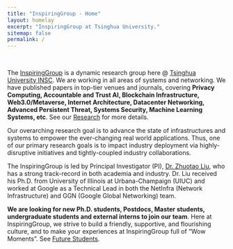 ```yaml
---
title: "InspiringGroup - Home"
layout: homelay
excerpt: "InspiringGroup at Tsinghua University."
sitemap: false
permalink: /
---
```


<br />

<div class="homewords">

The [InspiringGroup](.) is a dynamic research group here @ [Tsinghua University INSC](https://www.insc.tsinghua.edu.cn/info/1181/1432.htm). We are working in all areas of systems and networking. We have published papers in top-tier venues and journals, covering **Privacy Computing, Accountable and Trust AI, Blockchain Infrastructure, Web3.0/Metaverse, Internet Architecture, Datacenter Networking, Advanced Persistent Threat, Systems Security, Machine Learning Systems, etc**. See our [Research](./research) for more details.  

Our overarching research goal is to advance the state of infrastructures and systems to empower the ever-changing real world applications. Thus, one of our primary research goals is to impact industry deployment via highly-disruptive initiatives and tightly-coupled industry collaborations. 

The InspiringGroup is led by Principal Investigator (PI), [Dr. Zhuotao Liu](./team), who has a strong track-record in both academia and industry. Dr. Liu received his Ph.D. from University of Illinois at Urbana-Champaign (UIUC) and worked at Google as a Technical Lead in both the NetInfra (Network Infrastructure) and GGN (Google Global Networking) team.  

<span class="">**We are looking for new Ph.D. students, Postdocs, Master students, undergraduate students and external interns to join our team**</span>. Here at InspiringGroup, we strive to build a friendly, supportive, and flourishing culture, and to make your experiences at InspiringGroup full of “Wow Moments”. See [Future Students](./joinus). 

</div>
